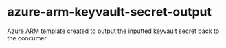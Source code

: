 # azure-arm-keyvault-secret-output
Azure ARM template created to output the inputted keyvault secret back to the concumer
